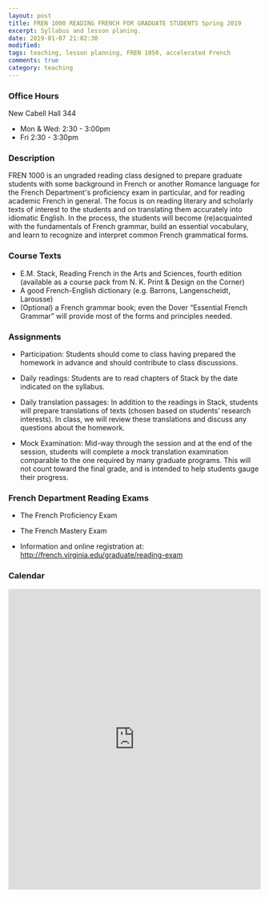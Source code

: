 ```yaml
---
layout: post
title: FREN 1000 READING FRENCH FOR GRADUATE STUDENTS Spring 2019 
excerpt: Syllabus and lesson planing.
date: 2019-01-07 21:02:30 
modified:  
tags: teaching, lesson planning, FREN 1050, accelerated French 
comments: true
category: teaching
---
```


### Office Hours 

New Cabell Hall 344 
- Mon & Wed: 2:30 - 3:00pm  
- Fri 2:30 - 3:30pm 


### Description

FREN 1000 is an ungraded reading class designed to prepare graduate students with some background in French or another Romance language for the French Department's proficiency exam in particular, and for reading academic French in general. The focus is on reading literary and scholarly texts of interest to the students and on translating them accurately into idiomatic English. In the process, the students will become (re)acquainted with the fundamentals of French grammar, build an essential vocabulary, and learn to recognize and interpret common French grammatical forms.

### Course Texts

- E.M. Stack, Reading French in the Arts and Sciences, fourth edition (available as a course pack from N. K. Print & Design on the Corner)
- A good French-English dictionary (e.g. Barrons, Langenscheidt, Larousse)
- (Optional) a French grammar book; even the Dover “Essential French Grammar” will provide most of the forms and principles needed.

### Assignments

- Participation: Students should come to class having prepared the homework in advance and should contribute to class discussions.

- Daily readings: Students are to read chapters of Stack by the date indicated on the syllabus.

- Daily translation passages: In addition to the readings in Stack, students will prepare translations of texts (chosen based on students’ research interests). In class, we will review these translations and discuss any questions about the homework.

- Mock Examination: Mid-way through the session and at the end of the session, students will complete a mock translation examination comparable to the one required by many graduate programs.  This will not count toward the final grade, and is intended to help students gauge their progress.

### French Department Reading Exams

- The French Proficiency Exam
- The French Mastery Exam 

- Information and online registration at: http://french.virginia.edu/graduate/reading-exam 

### Calendar

<iframe src="https://calendar.google.com/calendar/b/1/embed?showDate=0&amp;showPrint=0&amp;showTabs=0&amp;showTz=0&amp;mode=WEEK&amp;height=600&amp;wkst=1&amp;bgcolor=%23ffffff&amp;src=virginia.edu_vcrdic4c2spgi4307h54b6hdho%40group.calendar.google.com&amp;color=%23865A5A&amp;ctz=America%2FNew_York" style="border-width:0" width="100%" height="600" frameborder="0" scrolling="no"></iframe>


